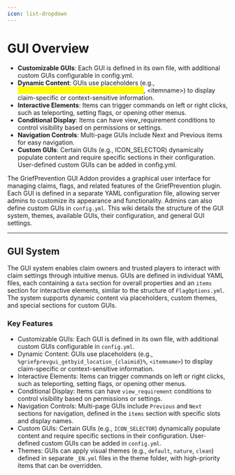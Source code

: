 ```yaml
---
icon: list-dropdown
---
```


# GUI Overview

* **Customizable GUIs**: Each GUI is defined in its own file, with additional custom GUIs configurable in config.yml.
* **Dynamic Content**: GUIs use placeholders (e.g., <mark style="color:yellow;">%griefprevgui\_getbyid\_location\_{claimid}%</mark>, \<itemname>) to display claim-specific or context-sensitive information.
* **Interactive Elements**: Items can trigger commands on left or right clicks, such as teleporting, setting flags, or opening other menus.
* **Conditional Display**: Items can have view\_requirement conditions to control visibility based on permissions or settings.
* **Navigation Controls**: Multi-page GUIs include Next and Previous items for easy navigation.
* **Custom GUIs**: Certain GUIs (e.g., ICON\_SELECTOR) dynamically populate content and require specific sections in their configuration. User-defined custom GUIs can be added in config.yml.&#x20;

The GriefPrevention GUI Addon provides a graphical user interface for managing claims, flags, and related features of the GriefPrevention plugin. Each GUI is defined in a separate YAML configuration file, allowing server admins to customize its appearance and functionality. Admins can also define custom GUIs in `config.yml`. This wiki details the structure of the GUI system, themes, available GUIs, their configuration, and general GUI settings.

***

## GUI System

The GUI system enables claim owners and trusted players to interact with claim settings through intuitive menus. GUIs are defined in individual YAML files, each containing a `data` section for overall properties and an `items` section for interactive elements, similar to the structure of `FlagOptions.yml`. The system supports dynamic content via placeholders, custom themes, and special sections for custom GUIs.

### Key Features

* Customizable GUIs: Each GUI is defined in its own file, with additional custom GUIs configurable in `config.yml`.
* Dynamic Content: GUIs use placeholders (e.g., `%griefprevgui_getbyid_location_{claimid}%`, `<itemname>`) to display claim-specific or context-sensitive information.
* Interactive Elements: Items can trigger commands on left or right clicks, such as teleporting, setting flags, or opening other menus.
* Conditional Display: Items can have `view_requirement` conditions to control visibility based on permissions or settings.
* Navigation Controls: Multi-page GUIs include `Previous` and `Next` sections for navigation, defined in the `items` section with specific slots and display names.
* Custom GUIs: Certain GUIs (e.g., `ICON_SELECTOR`) dynamically populate content and require specific sections in their configuration. User-defined custom GUIs can be added in `config.yml`.
* Themes: GUIs can apply visual themes (e.g., `default`, `nature`, `clean`) defined in separate `_EN.yml` files in the theme folder, with high-priority items that can be overridden.&#x20;
